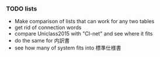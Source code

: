### TODO lists

- Make comparison of lists that can work for any two tables
- get rid of connection words
- compare Uniclass2015 with "CI-net" and see where it fits
- do the same for 内訳書
- see how many of system fits into 標準仕様書
